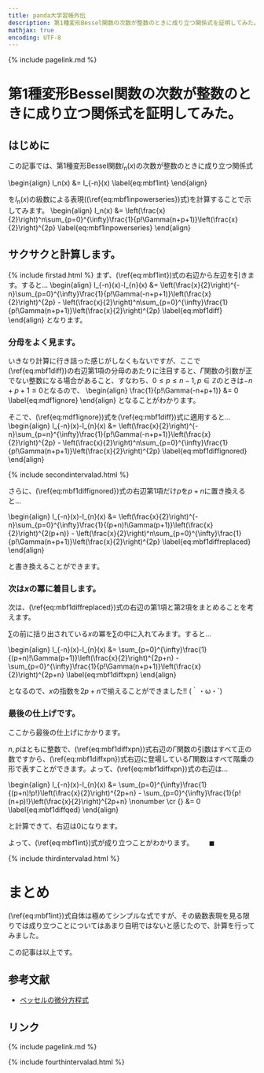 ```yaml
---
title: panda大学習帳外伝
description: 第1種変形Bessel関数の次数が整数のときに成り立つ関係式を証明してみた。
mathjax: true
encoding: UTF-8
---
```

{% include pagelink.md %}

# 第1種変形Bessel関数の次数が整数のときに成り立つ関係式を証明してみた。
## はじめに
この記事では、第1種変形Bessel関数$I_n(x)$の次数が整数のときに成り立つ関係式

\begin{align}
I_n(x) &= I_{-n}(x) \label{eq:mbf1int}
\end{align}

を$I_n(x)$の級数による表現((\ref{eq:mbf1inpowerseries})式)を計算することで示してみます。
\begin{align}
I_n(x) &= \left(\frac{x}{2}\right)^n\sum_{p=0}^{\infty}\frac{1}{p!\Gamma(n+p+1)}\left(\frac{x}{2}\right)^{2p} \label{eq:mbf1inpowerseries}
\end{align}
## サクサクと計算します。
{% include firstad.html %}
まず、(\ref{eq:mbf1int})式の右辺から左辺を引きます。すると…
\begin{align}
I_{-n}(x)-I_{n}(x) &= \left(\frac{x}{2}\right)^{-n}\sum_{p=0}^{\infty}\frac{1}{p!\Gamma(-n+p+1)}\left(\frac{x}{2}\right)^{2p} - \left(\frac{x}{2}\right)^n\sum_{p=0}^{\infty}\frac{1}{p!\Gamma(n+p+1)}\left(\frac{x}{2}\right)^{2p} \label{eq:mbf1diff}
\end{align}
となります。
### 分母をよく見ます。
いきなり計算に行き詰った感じがしなくもないですが、ここで(\ref{eq:mbf1diff})の右辺第1項の分母のあたりに注目すると、$\Gamma$関数の引数が正でない整数になる場合があること、すなわち、$0 \le p \le n-1, p \in \mathbb{Z}$のときは$-n+p+1 \le 0$となるので、
\begin{align}
\frac{1}{p!\Gamma(-n+p+1)} &= 0 \label{eq:mdf1ignore}
\end{align}
となることがわかります。

そこで、(\ref{eq:mdf1ignore})式を(\ref{eq:mbf1diff})式に適用すると…
\begin{align}
I_{-n}(x)-I_{n}(x) &= \left(\frac{x}{2}\right)^{-n}\sum_{p=n}^{\infty}\frac{1}{p!\Gamma(-n+p+1)}\left(\frac{x}{2}\right)^{2p} - \left(\frac{x}{2}\right)^n\sum_{p=0}^{\infty}\frac{1}{p!\Gamma(n+p+1)}\left(\frac{x}{2}\right)^{2p} \label{eq:mbf1diffignored}
\end{align}

{% include secondintervalad.html %}

さらに、(\ref{eq:mbf1diffignored})式の右辺第1項だけ$p$を$p+n$に置き換えると…

\begin{align}
I_{-n}(x)-I_{n}(x) &= \left(\frac{x}{2}\right)^{-n}\sum_{p=0}^{\infty}\frac{1}{(p+n)!\Gamma(p+1)}\left(\frac{x}{2}\right)^{2(p+n)} - \left(\frac{x}{2}\right)^n\sum_{p=0}^{\infty}\frac{1}{p!\Gamma(n+p+1)}\left(\frac{x}{2}\right)^{2p} \label{eq:mbf1diffreplaced}
\end{align}

と書き換えることができます。
### 次は$x$の冪に着目します。
次は、(\ref{eq:mbf1diffreplaced})式の右辺の第1項と第2項をまとめることを考えます。

$\sum$の前に括り出されている$x$の冪を$\sum$の中に入れてみます。すると…

\begin{align}
I_{-n}(x)-I_{n}(x) &= \sum_{p=0}^{\infty}\frac{1}{(p+n)!\Gamma(p+1)}\left(\frac{x}{2}\right)^{2p+n} - \sum_{p=0}^{\infty}\frac{1}{p!\Gamma(n+p+1)}\left(\frac{x}{2}\right)^{2p+n} \label{eq:mbf1diffxpn}
\end{align}

となるので、$x$の指数を$2p+n$で揃えることができました!! (｀・ω・´)

### 最後の仕上げです。
ここから最後の仕上げにかかります。

$n,p$はともに整数で、(\ref{eq:mbf1diffxpn})式右辺の$\Gamma$関数の引数はすべて正の数ですから、(\ref{eq:mbf1diffxpn})式右辺に登場している$\Gamma$関数はすべて階乗の形で表すことができます。よって、(\ref{eq:mbf1diffxpn})式の右辺は…

\begin{align}
I_{-n}(x)-I_{n}(x) &= \sum_{p=0}^{\infty}\frac{1}{(p+n)!p!}\left(\frac{x}{2}\right)^{2p+n} - \sum_{p=0}^{\infty}\frac{1}{p!(n+p)!}\left(\frac{x}{2}\right)^{2p+n} \nonumber \cr
{} &= 0 \label{eq:mbf1diffqed}
\end{align}

と計算できて、右辺は$0$になります。

よって、(\ref{eq:mbf1int})式が成り立つことがわかります。$\qquad\blacksquare$

{% include thirdintervalad.html %}

# まとめ
(\ref{eq:mbf1int})式自体は極めてシンプルな式ですが、その級数表現を見る限りでは成り立つことについてはあまり自明ではないと感じたので、計算を行ってみました。

この記事は以上です。

## 参考文献

* [ベッセルの微分方程式](http://eman-physics.net/math/differential20.html)

## リンク 
{% include pagelink.md %}

{% include fourthintervalad.html %}
